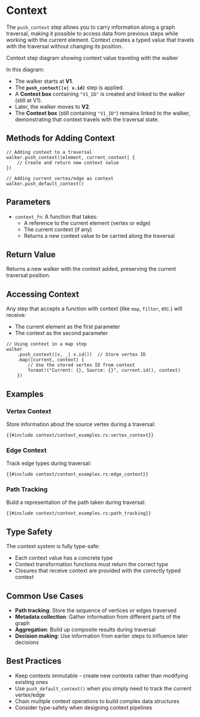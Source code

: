 # Context

The `push_context` step allows you to carry information along a graph traversal, making it possible to access data from
previous steps while working with the current element. Context creates a typed value that travels with the traversal
without changing its position.

<object type="image/svg+xml" data="context/image.svg" title="Push Context Step Diagram">
Context step diagram showing context value traveling with the walker
</object>

In this diagram:

- The walker starts at **V1**.
- The **`push_context(|v| v.id)`** step is applied.
- A **Context box** containing `"V1_ID"` is created and linked to the walker (still at V1).
- Later, the walker moves to **V2**.
- The **Context box** (still containing `"V1_ID"`) remains linked to the walker, demonstrating that context travels with the traversal state.

## Methods for Adding Context

```rust,noplayground
// Adding context to a traversal
walker.push_context(|element, current_context| {
    // Create and return new context value
})

// Adding current vertex/edge as context
walker.push_default_context()
```

## Parameters

- `context_fn`: A function that takes:
    - A reference to the current element (vertex or edge)
    - The current context (if any)
    - Returns a new context value to be carried along the traversal

## Return Value

Returns a new walker with the context added, preserving the current traversal position.

## Accessing Context

Any step that accepts a function with context (like `map`, `filter`, etc.) will receive:

- The current element as the first parameter
- The context as the second parameter

```rust,noplayground
// Using context in a map step
walker
    .push_context(|v, _| v.id())  // Store vertex ID
    .map(|current, context| {
        // Use the stored vertex ID from context
        format!("Current: {}, Source: {}", current.id(), context)
    })
```

## Examples

### Vertex Context

Store information about the source vertex during a traversal:

```rust,noplayground
{{#include context/context_examples.rs:vertex_context}}
```

### Edge Context

Track edge types during traversal:

```rust,noplayground
{{#include context/context_examples.rs:edge_context}}
```

### Path Tracking

Build a representation of the path taken during traversal:

```rust,noplayground
{{#include context/context_examples.rs:path_tracking}}
```

## Type Safety

The context system is fully type-safe:

- Each context value has a concrete type
- Context transformation functions must return the correct type
- Closures that receive context are provided with the correctly typed context

## Common Use Cases

- **Path tracking**: Store the sequence of vertices or edges traversed
- **Metadata collection**: Gather information from different parts of the graph
- **Aggregation**: Build up composite results during traversal
- **Decision making**: Use information from earlier steps to influence later decisions

## Best Practices

- Keep contexts immutable - create new contexts rather than modifying existing ones
- Use `push_default_context()` when you simply need to track the current vertex/edge
- Chain multiple context operations to build complex data structures
- Consider type-safety when designing context pipelines
